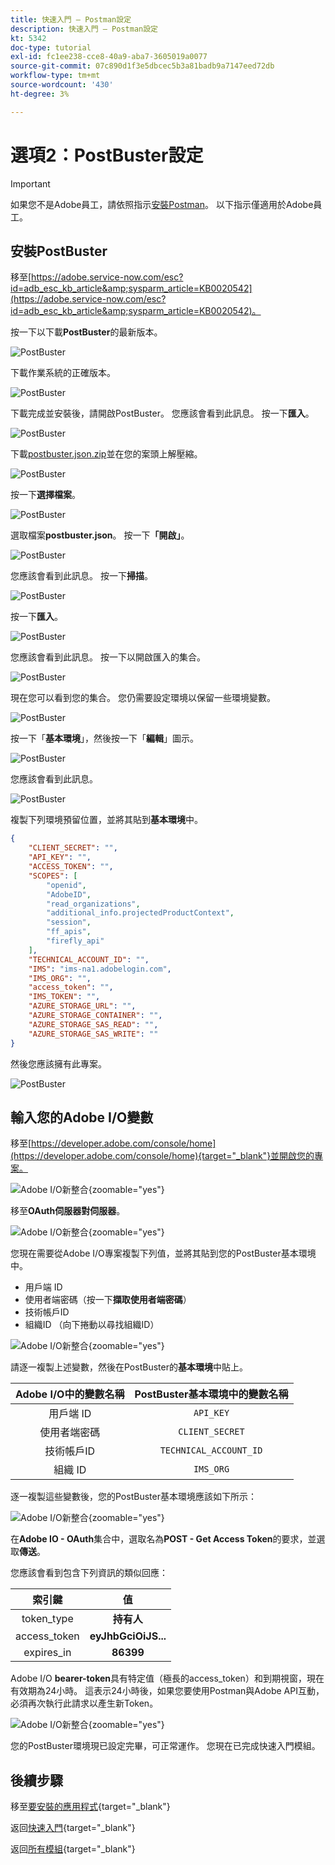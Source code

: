 ```yaml
---
title: 快速入門 — Postman設定
description: 快速入門 — Postman設定
kt: 5342
doc-type: tutorial
exl-id: fc1ee238-cce8-40a9-aba7-3605019a0077
source-git-commit: 07c890d1f3e5dbcec5b3a81badb9a7147eed72db
workflow-type: tm+mt
source-wordcount: '430'
ht-degree: 3%

---
```


# 選項2：PostBuster設定

>[!IMPORTANT]
>
>如果您不是Adobe員工，請依照指示[安裝Postman](./ex7.md)。 以下指示僅適用於Adobe員工。

## 安裝PostBuster

移至[https://adobe.service-now.com/esc?id=adb_esc_kb_article&amp;sysparm_article=KB0020542](https://adobe.service-now.com/esc?id=adb_esc_kb_article&amp;sysparm_article=KB0020542)。

按一下以下載&#x200B;**PostBuster**&#x200B;的最新版本。

![PostBuster](./images/pb1.png)

下載作業系統的正確版本。

![PostBuster](./images/pb2.png)

下載完成並安裝後，請開啟PostBuster。 您應該會看到此訊息。 按一下&#x200B;**匯入**。

![PostBuster](./images/pb3.png)

下載[postbuster.json.zip](./../../../assets/postman/postbuster.json.zip)並在您的案頭上解壓縮。

![PostBuster](./images/pbpb.png)

按一下&#x200B;**選擇檔案**。

![PostBuster](./images/pb4.png)

選取檔案&#x200B;**postbuster.json**。 按一下&#x200B;**「開啟」**。

![PostBuster](./images/pb5.png)

您應該會看到此訊息。 按一下&#x200B;**掃描**。

![PostBuster](./images/pb6.png)

按一下&#x200B;**匯入**。

![PostBuster](./images/pb7.png)

您應該會看到此訊息。 按一下以開啟匯入的集合。

![PostBuster](./images/pb8.png)

現在您可以看到您的集合。 您仍需要設定環境以保留一些環境變數。

![PostBuster](./images/pb9.png)

按一下「**基本環境**」，然後按一下「**編輯**」圖示。

![PostBuster](./images/pb10.png)

您應該會看到此訊息。

![PostBuster](./images/pb11.png)

複製下列環境預留位置，並將其貼到&#x200B;**基本環境**&#x200B;中。

```json
{
	"CLIENT_SECRET": "",
	"API_KEY": "",
	"ACCESS_TOKEN": "",
	"SCOPES": [
		"openid",
		"AdobeID",
		"read_organizations", 
		"additional_info.projectedProductContext", 
		"session",
		"ff_apis",
		"firefly_api"
	],
	"TECHNICAL_ACCOUNT_ID": "",
	"IMS": "ims-na1.adobelogin.com",
	"IMS_ORG": "",
	"access_token": "",
	"IMS_TOKEN": "",
	"AZURE_STORAGE_URL": "",
	"AZURE_STORAGE_CONTAINER": "",
	"AZURE_STORAGE_SAS_READ": "",
	"AZURE_STORAGE_SAS_WRITE": ""
}
```

然後您應該擁有此專案。

![PostBuster](./images/pb12.png)

## 輸入您的Adobe I/O變數

移至[https://developer.adobe.com/console/home](https://developer.adobe.com/console/home){target="_blank"}並開啟您的專案。

![Adobe I/O新整合](./images/iopr.png){zoomable="yes"}

移至&#x200B;**OAuth伺服器對伺服器**。

![Adobe I/O新整合](./images/iopbvar1.png){zoomable="yes"}

您現在需要從Adobe I/O專案複製下列值，並將其貼到您的PostBuster基本環境中。

- 用戶端 ID
- 使用者端密碼（按一下&#x200B;**擷取使用者端密碼**）
- 技術帳戶ID
- 組織ID （向下捲動以尋找組織ID）

![Adobe I/O新整合](./images/iopbvar2.png){zoomable="yes"}

請逐一複製上述變數，然後在PostBuster的&#x200B;**基本環境**&#x200B;中貼上。

| Adobe I/O中的變數名稱 | PostBuster基本環境中的變數名稱 |
|:-------------:| :---------------:| 
| 用戶端 ID | `API_KEY` |
| 使用者端密碼 | `CLIENT_SECRET` |
| 技術帳戶ID | `TECHNICAL_ACCOUNT_ID` |
| 組織 ID | `IMS_ORG` |

逐一複製這些變數後，您的PostBuster基本環境應該如下所示：

![Adobe I/O新整合](./images/iopbvar3.png){zoomable="yes"}

在&#x200B;**Adobe IO - OAuth**&#x200B;集合中，選取名為&#x200B;**POST - Get Access Token**&#x200B;的要求，並選取&#x200B;**傳送**。

您應該會看到包含下列資訊的類似回應：

| 索引鍵 | 值 |
|:-------------:| :---------------:| 
| token_type | **持有人** |
| access_token | **eyJhbGciOiJS...** |
| expires_in | **86399** |

Adobe I/O **bearer-token**&#x200B;具有特定值（極長的access_token）和到期視窗，現在有效期為24小時。 這表示24小時後，如果您要使用Postman與Adobe API互動，必須再次執行此請求以產生新Token。

![Adobe I/O新整合](./images/iopbvar4.png){zoomable="yes"}

您的PostBuster環境現已設定完畢，可正常運作。 您現在已完成快速入門模組。

## 後續步驟

移至[要安裝的應用程式](./ex9.md){target="_blank"}

返回[快速入門](./getting-started.md){target="_blank"}

返回[所有模組](./../../../overview.md){target="_blank"}
